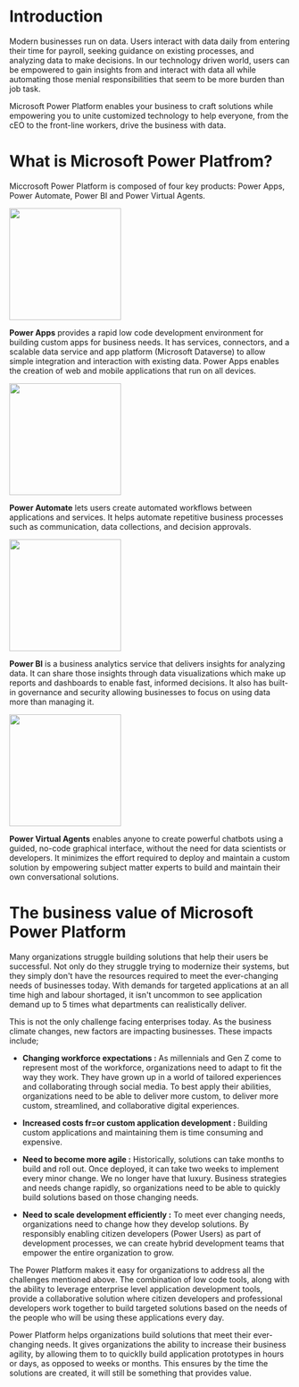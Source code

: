 # Introduction

Modern businesses run on data. Users interact with data daily from entering their time for payroll, seeking
guidance on existing processes, and analyzing data to make decisions. In our technology driven world,
users can be empowered to gain insights from and interact with data all while automating those 
menial responsibilities that seem to be more burden than job task.

Microsoft Power Platform enables your business to craft solutions while empowering you to unite
customized technology to help everyone, from the cEO to the front-line workers, drive the business
with data.

# What is Microsoft Power Platfrom?

Miccrosoft Power Platform is composed of four key products: Power Apps, Power Automate, Power BI and
Power Virtual Agents.

<img src = "https://learn.microsoft.com/en-us/training/modules/introduction-power-platform/media/powerappslogo.png"  width = "200" />

__Power Apps__ provides a rapid low code development environment for building custom apps for business needs.
It has services, connectors, and a scalable data service and app platform (Microsoft Dataverse) to allow simple
integration and interaction with existing data. Power Apps enables the creation of web and mobile applications that
run on all devices.

<img src = "https://learn.microsoft.com/en-us/training/modules/introduction-power-platform/media/powerautomatelogo.png" width = "200" />

__Power Automate__ lets users create automated workflows between applications and services. It helps automate repetitive business processes such as
communication, data collections, and decision approvals.

<img src = "https://learn.microsoft.com/en-us/training/modules/introduction-power-platform/media/powerbilogo.png" width = "200" />

__Power BI__ is a business analytics service that delivers insights for analyzing data. It can share those insights through data
visualizations which make up reports and dashboards to enable fast, informed decisions. It also has built-in
governance and security allowing businesses to focus on using data more than managing it.

<img src = "https://learn.microsoft.com/en-us/training/modules/introduction-power-platform/media/powervirtualagentslogo.png" width = "200" />

__Power Virtual Agents__ enables anyone to create powerful chatbots using a guided, no-code graphical interface,
without the need for data scientists or developers. It minimizes the effort required to deploy and maintain a custom solution
by empowering subject matter experts to build and maintain their own conversational solutions.

# The business value of Microsoft Power Platform

Many organizations struggle building solutions that help their users be successful. Not only do they
struggle trying to modernize their systems, but they simply don't have the resources required to meet
the ever-changing needs of businesses today. With demands for targeted applications at an all time high
and labour shortaged, it isn't uncommon to see application demand up to 5 times what departments can realistically deliver.

This is not the only challenge facing enterprises today. As the business climate changes, new factors are impacting businesses.
These impacts include;

- __Changing workforce expectations :__ As millennials and Gen Z come to represent most of the workforce, 
  organizations need to adapt to fit the way they work. They have grown up in a world of tailored experiences and
  collaborating through social media. To best apply their abilities, organizations need to be able to deliver more custom,
  to deliver more custom, streamlined, and collaborative digital experiences.
  
- __Increased costs fr=or custom application development :__ Building custom applications and maintaining them is time consuming and expensive.

- __Need to become more agile :__ Historically, solutions can take months to build and roll out. Once deployed, it can take two weeks to
  implement every minor change. We no longer have that luxury. Business strategies and needs change rapidly, so organizations
  need to be able to quickly build solutions based on those changing needs.
- __Need to scale development efficiently :__ To meet ever changing needs, organizations need to change how they develop solutions.
  By responsibly enabling citizen developers (Power Users) as part of development processes, we can create hybrid development teams
  that empower the entire organization to grow.
  
The Power Platform makes it easy for organizations to address all the challenges mentioned above.
The combination of low code tools, along with the ability to leverage enterprise level application development tools,
provide a collaborative solution where citizen developers and professional developers work together to build
targeted solutions based on the needs of the people who will be using these applications every day.

Power Platform helps organizations build solutions that meet their ever-changing needs. It gives organizations the ability
to increase their business agility, by allowing them to to quicklly build application prototypes in hours or days, as
opposed to weeks or months. This ensures by the time the solutions are created, it will still be something that provides
value. 































            
            
            
            
            
            
            
            
            
            
            
            
            
            
            
            
            
            
            
            
            
            
            
            
            
